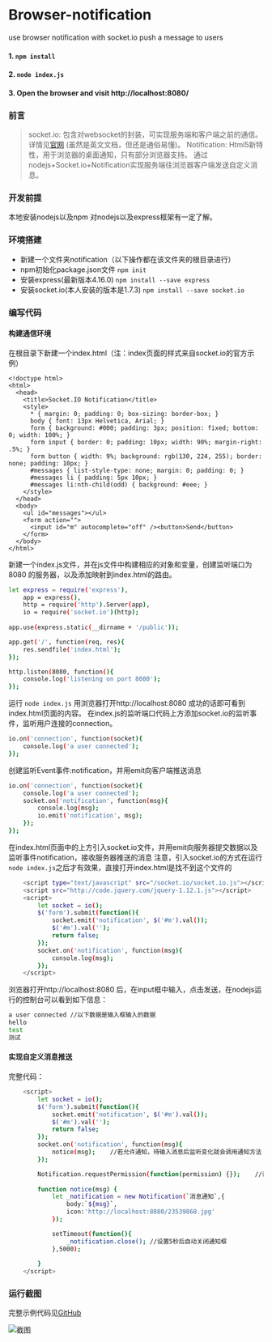 # Browser-notification
use browser notification with socket.io push a message to users 

#### 1. ```npm install``` 
#### 2. ```node index.js```
#### 3.  Open the browser and visit http://localhost:8080/

### 前言
> socket.io: 包含对websocket的封装，可实现服务端和客户端之前的通信。详情见[官网](http://socket.io) (虽然是英文文档，但还是通俗易懂)。
  Notification: Html5新特性，用于浏览器的桌面通知，只有部分浏览器支持。
  通过nodejs+Socket.io+Notification实现服务端往浏览器客户端发送自定义消息。
  
### 开发前提
本地安装nodejs以及npm
对nodejs以及express框架有一定了解。

### 环境搭建
- 新建一个文件夹notification（以下操作都在该文件夹的根目录进行）
- npm初始化package.json文件 `npm init`
- 安装express(最新版本4.16.0) `npm install --save express`
- 安装socket.io(本人安装的版本是1.7.3) `npm install --save socket.io`

### 编写代码
#### 构建通信环境
在根目录下新建一个index.html（注：index页面的样式来自socket.io的官方示例）
```
<!doctype html>
<html>
  <head>
    <title>Socket.IO Notification</title>
    <style>
      * { margin: 0; padding: 0; box-sizing: border-box; }
      body { font: 13px Helvetica, Arial; }
      form { background: #000; padding: 3px; position: fixed; bottom: 0; width: 100%; }
      form input { border: 0; padding: 10px; width: 90%; margin-right: .5%; }
      form button { width: 9%; background: rgb(130, 224, 255); border: none; padding: 10px; }
      #messages { list-style-type: none; margin: 0; padding: 0; }
      #messages li { padding: 5px 10px; }
      #messages li:nth-child(odd) { background: #eee; }
    </style>
  </head>
  <body>
    <ul id="messages"></ul>
    <form action="">
      <input id="m" autocomplete="off" /><button>Send</button>
    </form>
  </body>
</html>
```
新建一个index.js文件，并在js文件中构建相应的对象和变量，创建监听端口为8080 的服务器，以及添加映射到index.html的路由。

```bash
let express = require('express'),
	app = express(),
	http = require('http').Server(app),
	io = require('socket.io')(http);
	
app.use(express.static(__dirname + '/public'));

app.get('/', function(req, res){
	res.sendfile('index.html');
});

http.listen(8080, function(){
	console.log('listening on port 8080');
});
```
运行 `node index.js` 用浏览器打开http://localhost:8080 成功的话即可看到index.html页面的内容。
在index.js的监听端口代码上方添加socket.io的监听事件，监听用户连接的connection。
```bash
io.on('connection', function(socket){
	console.log('a user connected');
});
```
创建监听Event事件:notification，并用emit向客户端推送消息
```bash
io.on('connection', function(socket){
	console.log('a user connected');
	socket.on('notification', function(msg){
		console.log(msg);
	 	io.emit('notification', msg);
	});
});
```
在index.html页面中的</body>上方引入socket.io文件，并用emit向服务器提交数据以及监听事件notification，接收服务器推送的消息
注意，引入socket.io的方式在运行`node index.js`之后才有效果，直接打开index.html是找不到这个文件的
```bash
    <script type="text/javascript" src="/socket.io/socket.io.js"></script>
    <script src="http://code.jquery.com/jquery-1.12.1.js"></script>
    <script>
		let socket = io();
		$('form').submit(function(){
			socket.emit('notification', $('#m').val());
			$('#m').val('');
			return false;
		});
		socket.on('notification', function(msg){
			console.log(msg);
		});
    </script>
```
浏览器打开http://localhost:8080 后，在input框中输入，点击发送，在nodejs运行的控制台可以看到如下信息：
```bash
a user connected //以下数据是输入框输入的数据
hello   
test
测试
```
#### 实现自定义消息推送
完整代码：
```bash
    <script>
		let socket = io();
		$('form').submit(function(){
			socket.emit('notification', $('#m').val());
			$('#m').val('');
			return false;
		});
		socket.on('notification', function(msg){
			notice(msg);    //若允许通知，待输入消息后监听变化就会调用通知方法
		});

	    Notification.requestPermission(function(permission) {});    //询问浏览器是否允许通知
      
		function notice(msg) {  
			let _notification = new Notification(`消息通知`,{
				body:`${msg}`,
				icon:'http://localhost:8080/23539868.jpg'
			});

			setTimeout(function(){
				_notification.close(); //设置5秒后自动关闭通知框
			},5000);
		  
		}
    </script>
```
### 运行截图

完整示例代码见[GitHub](https://github.com/StevenXue/browser-notification)

![截图](https://raw.githubusercontent.com/yezihaohao/yezihaohao.github.io/master/imgs/TEST.gif)

